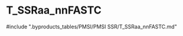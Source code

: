 # T_SSRaa_nnFASTC

<!-- ATTENTION : Ne pas supprimer ou modifier la ligne ci-dessous -->
#include ".byproducts_tables/PMSI/PMSI SSR/T_SSRaa_nnFASTC.md"
<!-- ATTENTION : Ne pas supprimer ou modifier la ligne ci-dessus -->
